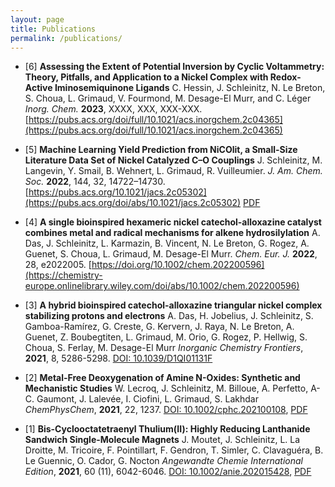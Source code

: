 ```yaml
---
layout: page
title: Publications
permalink: /publications/
---
```


* [6] **Assessing the Extent of Potential Inversion by Cyclic Voltammetry: Theory, Pitfalls, and Application to a Nickel Complex with Redox-Active Iminosemiquinone Ligands**
C. Hessin, J. Schleinitz, N. Le Breton, S. Choua, L. Grimaud, V. Fourmond, M. Desage-El Murr, and C. Léger
*Inorg. Chem.* **2023**, XXXX, XXX, XXX-XXX. [https://pubs.acs.org/doi/full/10.1021/acs.inorgchem.2c04365](https://pubs.acs.org/doi/full/10.1021/acs.inorgchem.2c04365)

* [5] **Machine Learning Yield Prediction from NiCOlit, a Small-Size Literature Data Set of Nickel Catalyzed C–O Couplings**
J. Schleinitz, M. Langevin, Y. Smail, B. Wehnert,  L. Grimaud, R. Vuilleumier.
*J. Am. Chem. Soc.* **2022**, 144, 32, 14722–14730. [https://pubs.acs.org/10.1021/jacs.2c05302](https://pubs.acs.org/doi/abs/10.1021/jacs.2c05302) [PDF](https://hal.sorbonne-universite.fr/hal-03790865/document)

* [4] **A single bioinspired hexameric nickel catechol-alloxazine catalyst combines metal and radical mechanisms for alkene hydrosilylation**
A. Das, J. Schleinitz, L. Karmazin, B. Vincent, N. Le Breton, G. Rogez, A. Guenet, S. Choua, L. Grimaud, M. Desage-El Murr.
*Chem. Eur. J.* **2022**, 28, e2022005. [https://doi.org/10.1002/chem.202200596](https://chemistry-europe.onlinelibrary.wiley.com/doi/abs/10.1002/chem.202200596)

* [3] **A hybrid bioinspired catechol-alloxazine triangular nickel complex stabilizing protons and electrons**
A. Das, H. Jobelius, J. Schleinitz, S. Gamboa-Ramírez, G. Creste, G. Kervern, J. Raya, N. Le Breton, A. Guenet, Z. Boubegtiten, L. Grimaud, M. Orio, G. Rogez, P. Hellwig, S. Choua, S. Ferlay, M. Desage-El Murr
*Inorganic Chemistry Frontiers*, **2021**, 8, 5286-5298. [DOI: 10.1039/D1QI01131F](https://pubs.rsc.org/en/content/articlelanding/2021/qi/d1qi01131f/unauth)

* [2] **Metal-Free Deoxygenation of Amine N-Oxides: Synthetic and Mechanistic Studies**
W. Lecroq, J. Schleinitz, M. Billoue, A. Perfetto, A-C. Gaumont, J. Lalevée, I. Ciofini, L. Grimaud, S. Lakhdar
*ChemPhysChem*, **2021**, 22, 1237. [DOI: 10.1002/cphc.202100108](https://chemistry-europe.onlinelibrary.wiley.com/doi/10.1002/cphc.202100108), [PDF](https://hal.archives-ouvertes.fr/hal-03306177/file/ChemPhysChem%20%28final%20rev%20version%29%281%29.pdf)

* [1] **Bis-Cyclooctatetraenyl Thulium(II): Highly Reducing Lanthanide Sandwich Single-Molecule Magnets**
J. Moutet, J. Schleinitz, L. La Droitte, M. Tricoire, F. Pointillart, F. Gendron, T. Simler, C. Clavaguéra, B. Le Guennic, O. Cador, G. Nocton
*Angewandte Chemie International Edition*, **2021**, 60 (11), 6042-6046. [DOI: 10.1002/anie.202015428](https://onlinelibrary.wiley.com/doi/abs/10.1002/anie.202015428), [PDF](https://hal.archives-ouvertes.fr/hal-03163652/document)

